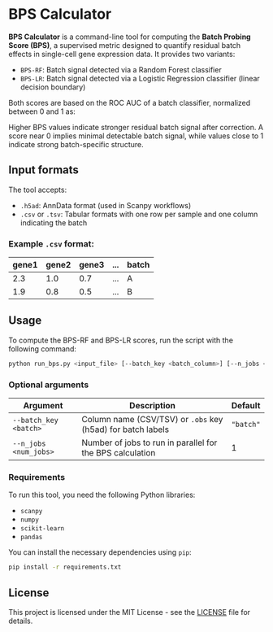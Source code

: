 # BPS Calculator

**BPS Calculator** is a command-line tool for computing the **Batch Probing Score (BPS)**, a supervised metric designed to quantify residual batch effects in single-cell gene expression data. It provides two variants:

- `BPS-RF`: Batch signal detected via a Random Forest classifier  
- `BPS-LR`: Batch signal detected via a Logistic Regression classifier (linear decision boundary)

Both scores are based on the ROC AUC of a batch classifier, normalized between 0 and 1 as:

Higher BPS values indicate stronger residual batch signal after correction. A score near 0 implies minimal detectable batch signal, while values close to 1 indicate strong batch-specific structure.

## Input formats

The tool accepts:
- `.h5ad`: AnnData format (used in Scanpy workflows)
- `.csv` or `.tsv`: Tabular formats with one row per sample and one column indicating the batch

### Example `.csv` format:
| gene1 | gene2 | gene3 | ... | batch |
|-------|-------|-------|-----|--------|
|  2.3  |  1.0  |  0.7  | ... |   A    |
|  1.9  |  0.8  |  0.5  | ... |   B    |


## Usage

To compute the BPS-RF and BPS-LR scores, run the script with the following command:

```bash
python run_bps.py <input_file> [--batch_key <batch_column>] [--n_jobs <num_jobs>]
```

### Optional arguments

| Argument             | Description                                                         | Default   |
|----------------------|---------------------------------------------------------------------|-----------|
| `--batch_key <batch>`| Column name (CSV/TSV) or `.obs` key (h5ad) for batch labels         | `"batch"` |
| `--n_jobs <num_jobs>`| Number of jobs to run in parallel for the BPS calculation           | 1         |

### Requirements

To run this tool, you need the following Python libraries:

- `scanpy`
- `numpy`
- `scikit-learn`
- `pandas`

You can install the necessary dependencies using `pip`:

```bash
pip install -r requirements.txt
```
## License

This project is licensed under the MIT License - see the [LICENSE](LICENSE) file for details.


